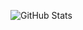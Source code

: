 ![GitHub Stats](https://raw.githubusercontent.com/rafareborn/github-stats-terminal-style/master/github_stats.svg)
